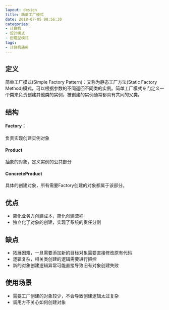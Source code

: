 ```yaml
---
layout: design
title: 简单工厂模式
date: 2018-07-05 08:56:30
categories:
- 计算机
- 设计模式
- 创建型模式
tags:
- 计算机通用
---
```


## 定义
简单工厂模式(Simple Factory Pattern)：又称为静态工厂方法(Static Factory Method)模式，可以根据参数的不同返回不同类的实例。简单工厂模式专门定义一个类来负责创建其他类的实例，被创建的实例通常都具有共同的父类。


## 结构
#### Factory：
负责实现创建实例对象

#### Product
抽象的对象，定义实例的公共部分

#### ConcreteProduct
具体的创建对象，所有需要Factory创建的对象都属于该部分。


## 优点
- 简化业务方创建成本，简化创建流程
- 独立化了对象的创建，实现了系统的责任分割


## 缺点
- 拓展困难，一旦需要添加新的目标对象需要直接修改原有代码
- 逻辑复杂，相关类创建的逻辑需要进行把控
- 新的对象创建逻辑异常可能直接导致旧有对象创建失败


## 使用场景
- 需要工厂创建的对象较少，不会导致创建逻辑太过复杂
- 调用方不关心如何创建对象
